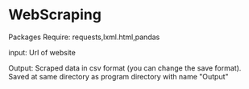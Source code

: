 # WebScraping

Packages Require: requests,lxml.html,pandas

input: Url of website

Output: Scraped data in csv format (you can change the save format). Saved at same directory as program directory with name "Output"
